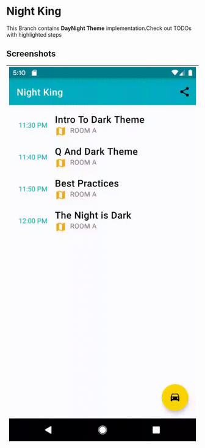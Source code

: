# Night King

This Branch contains **DayNight Theme** implementation.Check out TODOs with
highlighted steps

## Screenshots

|![Dark Theme](screenshots/dark_theme.gif)|
|:--:|